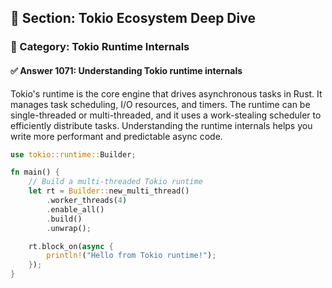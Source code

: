 ## 📘 Section: Tokio Ecosystem Deep Dive  
### 🔹 Category: Tokio Runtime Internals  
#### ✅ Answer 1071: Understanding Tokio runtime internals

Tokio's runtime is the core engine that drives asynchronous tasks in Rust. It manages task scheduling, I/O resources, and timers. The runtime can be single-threaded or multi-threaded, and it uses a work-stealing scheduler to efficiently distribute tasks. Understanding the runtime internals helps you write more performant and predictable async code.

```rust
use tokio::runtime::Builder;

fn main() {
    // Build a multi-threaded Tokio runtime
    let rt = Builder::new_multi_thread()
        .worker_threads(4)
        .enable_all()
        .build()
        .unwrap();

    rt.block_on(async {
        println!("Hello from Tokio runtime!");
    });
}
```
